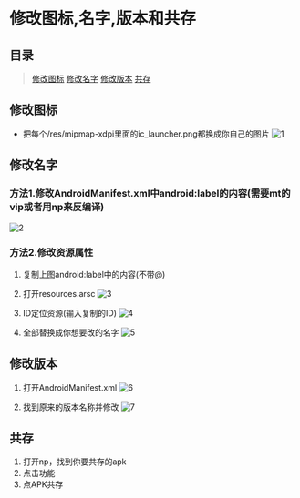 # 修改图标,名字,版本和共存
## 目录
> [修改图标](#icon)
> [修改名字](#name)
> [修改版本](#ver)
> [共存](#gc)
<a id="icon"></a>
## 修改图标
- 把每个/res/mipmap-xdpi里面的ic_launcher.png都换成你自己的图片
![1](img/editapp/1.jpg)
<a id="name"></a>
## 修改名字
###  方法1.修改AndroidManifest.xml中android:label的内容(需要mt的vip或者用np来反编译)
![2](img/editapp/2.jpg)

### 方法2.修改资源属性
1. 复制上图android:label中的内容(不带@)
2. 打开resources.arsc
![3](img/editapp/3.jpg)

3. ID定位资源(输入复制的ID)
![4](img/editapp/4.jpg)

4. 全部替换成你想要改的名字
![5](img/editapp/5.jpg)
<a id="ver"></a>
## 修改版本
1. 打开AndroidManifest.xml
![6](img/editapp/6.jpg)

2. 找到原来的版本名称并修改
![7](img/editapp/7.jpg)
<a id="gc"></a>
## 共存
1. 打开np，找到你要共存的apk
2. 点击功能
3. 点APK共存
